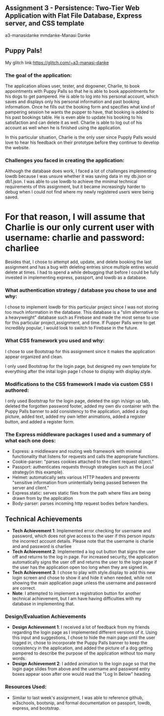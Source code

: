 ## Assignment 3 - Persistence: Two-Tier Web Application with Flat File Database, Express server, and CSS template

a3-manasidanke
mmdanke-Manasi Danke

## Puppy Pals!
My glitch link:https://glitch.com/~a3-manasi-danke

### The goal of the application:

The application allows user, tester, and dogowner, Charlie, to book appointments with Puppy Palls so that he is able to book appointments for his dogs to get pampered. He is able to log into his personal account, which saves and displays only his personal information and past booking informatiom. Once he fills out the booking form and specifies what kind of pampering session he wants the pupper to have, that booking is added to his past bookings table. He is even able to update his booking to his satisfaction and can delete it as well. Charlie is able to log out of his account as well when he is finished using the application.

In this particular situation, Charlie is the only user since Pupply Palls would love to hear his feedback on their prototype before they continue to develop the website.

### Challenges you faced in creating the application:

Although the database does work, I faced a lot of challenges implementing lowdb because I was unsure whether it was saving data in my db.json or db1.json. I was able to use lowdb to achieve the minimal technical requirements of this assignment, but it became increasingly harder to debug when I could not find where my newly registered users were being saved. 

# For that reason, I will assume that Charlie is our only current user with username: charlie and password: charliee 

Besides that, I chose to attempt add, update, and delete booking the last assignment and has a bug with deleting entries since multiple entires would delete at times. I had to spend a while debugging that before I could be fully invested in implementing express, passport, and lowdb as a database.

### What authentication strategy / database you chose to use and why:

I chose to implement lowdb for this particular project since I was not storing too much information in the database. This database is a "slim alternative to a heavyweight" database such as Firebase and made the most sense to use for this particular project,assignment, and time. If Pupper Palls were to get incredibly popular, I would look to switch to Firebase in the future.


### What CSS framework you used and why:

I chose to use Bootstrap for this assignment since it makes the application appear organized and clean.

I only used Bootstrap for the login page, but designed my own template for everything after the inital login page I chose to display with display.style.

### Modifications to the CSS framework I made via custom CSS I authored:

I only used Bootstrap for the login page, deleted the sign in/sign up tab, deleted the forgotten password footer, added my own div container with the Puppy Palls banner to add consistency to the application, added a dog picture, added text, added my own letter animations, added a register button, and added a register form.


### The Express middleware packages I used and a summary of what each one does:

   - Express: a middleware and routing web framework with minimal functionality that listens for requests and calls the appropriate functions.
 - Cookie-parser: "parses cookies attached to the client request object."
 - Passport: authenticates requests through strategies such as the Local strategy(in this example).
 - Helmet: automatically sets various HTTP headers and prevents "sensitive information from unintentially being passed between the server and client."
 - Express.static: serves static files from the path where files are being drawn from by the application
 - Body-parser: parses incoming http request bodies before handlers.
 

## Technical Achievements
- **Tech Achievement 1**: Implemented error checking for username and password, which does not give access to the user if this person inputs the incorrect account details. Please note that the username is charlie and and password is charliee
- **Tech Achievement 2**: Implemented a log out button that signs the user off and returns to the log in page. For increased security, the application automatically signs the user off and returns the user to the login page if the user has the application open too long when they are signed in.
- **Tech Achievement 3**: I chose to play with style.display to add this new login screen and chose to show it and hide it when needed, while not showing the main application page unless the username and password are correct.
- **Note**: I attempted to implement a registration button for another technical achievement, but I am have having difficulties with my database in implementing that.

### Design/Evaluation Achievements
- **Design Achievement 1**: I received a lot of feedback from my friends regarding the login page as I implemented different versions of it. Using this input and suggestions, I chose to hide the main page until the user logged in, chose to incorporate the Puppy Palls banner to keep the consistency in the application, and added the picture of a dog getting pampered to describe the purpose of the application without too many words.
- **Design Achievement 2**: I added animation to the login page so that the login page slides from above and the username and password entry boxes appear soon after one would read the "Log In Below" heading.

### Resources Used:
 - Similar to last week's assignment, I was able to reference github, w3schools, bootsnip, and formal documentation on passport, lowdb, express, and bootstrap.

